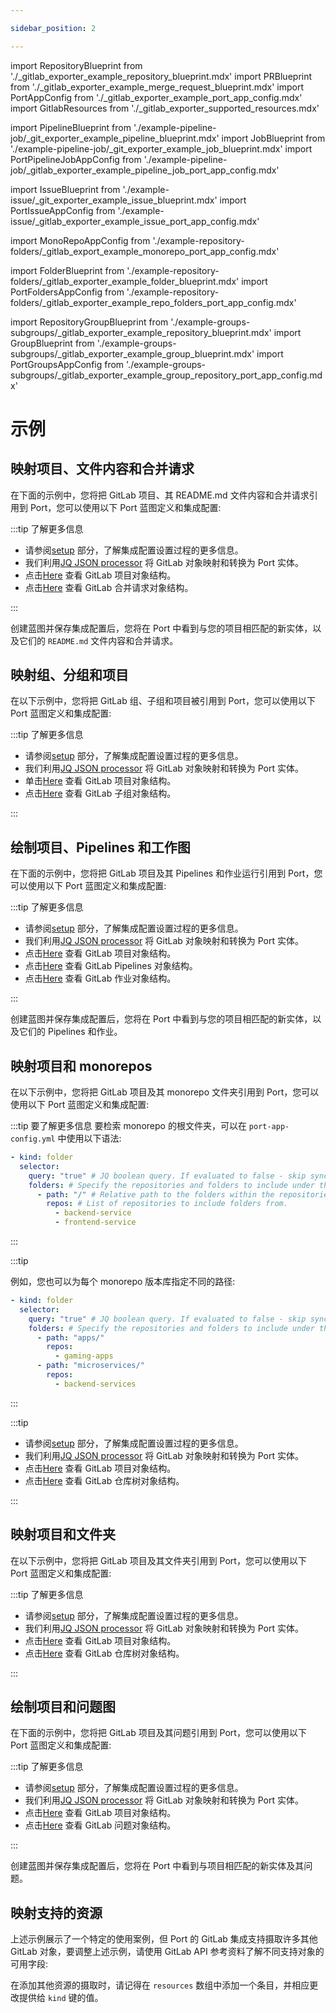```yaml
---

sidebar_position: 2

---
```


import RepositoryBlueprint from './_gitlab_exporter_example_repository_blueprint.mdx'
import PRBlueprint from './_gitlab_exporter_example_merge_request_blueprint.mdx'
import PortAppConfig from './_gitlab_exporter_example_port_app_config.mdx'
import GitlabResources from './_gitlab_exporter_supported_resources.mdx'

import PipelineBlueprint from './example-pipeline-job/_git_exporter_example_pipeline_blueprint.mdx'
import JobBlueprint from './example-pipeline-job/_git_exporter_example_job_blueprint.mdx'
import PortPipelineJobAppConfig from './example-pipeline-job/_gitlab_exporter_example_pipeline_job_port_app_config.mdx'

import IssueBlueprint from './example-issue/_git_exporter_example_issue_blueprint.mdx'
import PortIssueAppConfig from './example-issue/_gitlab_exporter_example_issue_port_app_config.mdx'

import MonoRepoAppConfig from './example-repository-folders/_gitlab_export_example_monorepo_port_app_config.mdx'

import FolderBlueprint from './example-repository-folders/_gitlab_exporter_example_folder_blueprint.mdx'
import PortFoldersAppConfig from './example-repository-folders/_gitlab_exporter_example_repo_folders_port_app_config.mdx'

import RepositoryGroupBlueprint from './example-groups-subgroups/_gitlab_exporter_example_repository_blueprint.mdx'
import GroupBlueprint from './example-groups-subgroups/_gitlab_exporter_example_group_blueprint.mdx'
import PortGroupsAppConfig from './example-groups-subgroups/_gitlab_exporter_example_group_repository_port_app_config.mdx'

# 示例

## 映射项目、文件内容和合并请求

在下面的示例中，您将把 GitLab 项目、其 README.md 文件内容和合并请求引用到 Port，您可以使用以下 Port 蓝图定义和集成配置: 

<RepositoryBlueprint/>

<PRBlueprint/>

<PortAppConfig/>

:::tip  了解更多信息

* 请参阅[setup](gitlab.md#setup) 部分，了解集成配置设置过程的更多信息。
* 我们利用[JQ JSON processor](https://stedolan.github.io/jq/manual/) 将 GitLab 对象映射和转换为 Port 实体。
* 点击[Here](https://docs.gitlab.com/ee/api/groups.html#list-a-groups-projects) 查看 GitLab 项目对象结构。
* 点击[Here](https://docs.gitlab.com/ee/api/merge_requests.html#list-project-merge-requests) 查看 GitLab 合并请求对象结构。

:::

创建蓝图并保存集成配置后，您将在 Port 中看到与您的项目相匹配的新实体，以及它们的 `README.md` 文件内容和合并请求。

## 映射组、分组和项目

在以下示例中，您将把 GitLab 组、子组和项目被引用到 Port，您可以使用以下 Port 蓝图定义和集成配置: 

<GroupBlueprint/>

<RepositoryGroupBlueprint/>

<PortGroupsAppConfig/>

:::tip  了解更多信息

* 请参阅[setup](gitlab.md#setup) 部分，了解集成配置设置过程的更多信息。
* 我们利用[JQ JSON processor](https://stedolan.github.io/jq/manual/) 将 GitLab 对象映射和转换为 Port 实体。
* 单击[Here](https://docs.gitlab.com/ee/api/groups.html#list-a-groups-projects) 查看 GitLab 项目对象结构。
* 点击[Here](https://docs.gitlab.com/ee/api/groups.html#list-a-groups-subgroups) 查看 GitLab 子组对象结构。

:::

## 绘制项目、Pipelines 和工作图

在下面的示例中，您将把 GitLab 项目及其 Pipelines 和作业运行引用到 Port，您可以使用以下 Port 蓝图定义和集成配置: 

<RepositoryBlueprint/>

<PipelineBlueprint/>

<JobBlueprint/>

<PortPipelineJobAppConfig/>

:::tip  了解更多信息

* 请参阅[setup](gitlab.md#setup) 部分，了解集成配置设置过程的更多信息。
* 我们利用[JQ JSON processor](https://stedolan.github.io/jq/manual/) 将 GitLab 对象映射和转换为 Port 实体。
* 点击[Here](https://docs.gitlab.com/ee/api/groups.html#list-a-groups-projects) 查看 GitLab 项目对象结构。
* 点击[Here](https://docs.gitlab.com/ee/api/pipelines.html#list-project-pipelines) 查看 GitLab Pipelines 对象结构。
* 点击[Here](https://docs.gitlab.com/ee/api/jobs.html#list-project-jobs) 查看 GitLab 作业对象结构。

:::

创建蓝图并保存集成配置后，您将在 Port 中看到与您的项目相匹配的新实体，以及它们的 Pipelines 和作业。

## 映射项目和 monorepos

在以下示例中，您将把 GitLab 项目及其 monorepo 文件夹引用到 Port，您可以使用以下 Port 蓝图定义和集成配置: 

<RepositoryBlueprint/>

<MonoRepoAppConfig/>

:::tip  要了解更多信息 要检索 monorepo 的根文件夹，可以在 `port-app-config.yml` 中使用以下语法: 

```yaml
- kind: folder
  selector:
    query: "true" # JQ boolean query. If evaluated to false - skip syncing the object.
    folders: # Specify the repositories and folders to include under this relative path.
      - path: "/" # Relative path to the folders within the repositories
        repos: # List of repositories to include folders from.
          - backend-service
          - frontend-service
```

:::

:::tip 

例如，您也可以为每个 monorepo 版本库指定不同的路径: 

```yaml
- kind: folder
  selector:
    query: "true" # JQ boolean query. If evaluated to false - skip syncing the object.
    folders: # Specify the repositories and folders to include under this relative path.
      - path: "apps/"
        repos:
          - gaming-apps
      - path: "microservices/"
        repos:
          - backend-services
```

:::

:::tip 

* 请参阅[setup](gitlab.md#setup) 部分，了解集成配置设置过程的更多信息。
* 我们利用[JQ JSON processor](https://stedolan.github.io/jq/manual/) 将 GitLab 对象映射和转换为 Port 实体。
* 点击[Here](https://docs.gitlab.com/ee/api/groups.html#list-a-groups-projects) 查看 GitLab 项目对象结构。
* 点击[Here](https://docs.gitlab.com/ee/api/repositories.html#list-repository-tree) 查看 GitLab 仓库树对象结构。

:::

## 映射项目和文件夹

在以下示例中，您将把 GitLab 项目及其文件夹引用到 Port，您可以使用以下 Port 蓝图定义和集成配置: 

<RepositoryBlueprint/>

<FolderBlueprint/>

<PortFoldersAppConfig/>

:::tip  了解更多信息

* 请参阅[setup](gitlab.md#setup) 部分，了解集成配置设置过程的更多信息。
* 我们利用[JQ JSON processor](https://stedolan.github.io/jq/manual/) 将 GitLab 对象映射和转换为 Port 实体。
* 点击[Here](https://docs.gitlab.com/ee/api/groups.html#list-a-groups-projects) 查看 GitLab 项目对象结构。
* 点击[Here](https://docs.gitlab.com/ee/api/repositories.html#list-repository-tree) 查看 GitLab 仓库树对象结构。

:::

## 绘制项目和问题图

在下面的示例中，您将把 GitLab 项目及其问题引用到 Port，您可以使用以下 Port 蓝图定义和集成配置: 

<RepositoryBlueprint/>

<IssueBlueprint/>

<PortIssueAppConfig/>

:::tip  了解更多信息

* 请参阅[setup](gitlab.md#setup) 部分，了解集成配置设置过程的更多信息。
* 我们利用[JQ JSON processor](https://stedolan.github.io/jq/manual/) 将 GitLab 对象映射和转换为 Port 实体。
* 点击[Here](https://docs.gitlab.com/ee/api/groups.html#list-a-groups-projects) 查看 GitLab 项目对象结构。
* 点击[Here](https://docs.gitlab.com/ee/api/issues.html#list-project-issues) 查看 GitLab 问题对象结构。

:::

创建蓝图并保存集成配置后，您将在 Port 中看到与项目相匹配的新实体及其问题。

## 映射支持的资源

上述示例展示了一个特定的使用案例，但 Port 的 GitLab 集成支持摄取许多其他 GitLab 对象，要调整上述示例，请使用 GitLab API 参考资料了解不同支持对象的可用字段: 

<GitlabResources/>

在添加其他资源的摄取时，请记得在 `resources` 数组中添加一个条目，并相应更改提供给 `kind` 键的值。